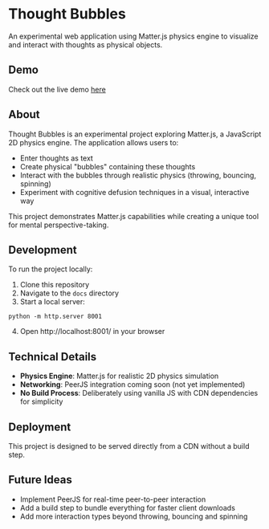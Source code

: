 # Thought Bubbles

An experimental web application using Matter.js physics engine to visualize and interact with thoughts as physical objects.

## Demo

Check out the live demo [here](https://shacon.github.io/thought-bubbles/)

## About

Thought Bubbles is an experimental project exploring Matter.js, a JavaScript 2D physics engine. The application allows users to:

- Enter thoughts as text
- Create physical "bubbles" containing these thoughts
- Interact with the bubbles through realistic physics (throwing, bouncing, spinning)
- Experiment with cognitive defusion techniques in a visual, interactive way

This project demonstrates Matter.js capabilities while creating a unique tool for mental perspective-taking.

## Development

To run the project locally:

1. Clone this repository
2. Navigate to the `docs` directory
3. Start a local server:

```
python -m http.server 8001
```

4. Open http://localhost:8001/ in your browser

## Technical Details

- **Physics Engine**: Matter.js for realistic 2D physics simulation
- **Networking**: PeerJS integration coming soon (not yet implemented)
- **No Build Process**: Deliberately using vanilla JS with CDN dependencies for simplicity

## Deployment

This project is designed to be served directly from a CDN without a build step.

## Future Ideas

- Implement PeerJS for real-time peer-to-peer interaction
- Add a build step to bundle everything for faster client downloads
- Add more interaction types beyond throwing, bouncing and spinning